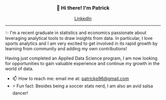 
<h3 align="center">👋 Hi there! I'm Patrick</h3>
<p align="center">
  <a href="https://www.linkedin.com/in/patrick-parsa/">LinkedIn</a>
</p>

---
✨ I'm a recent graduate in statistics and economics passionate about leveraging analytical tools to draw insights from data. In particular, I love sports analytics and I am very excited to
get involved in its rapid growth by learning from community and adding my own contributions! 

Having just completed an Applied Data Science program, I am now looking for opportunities 
to gain valuable experience and continue my growth in the world of data. 

- 📫 How to reach me: email me at: patrickp96@gmail.com
- ⚡ Fun fact: Besides being a soccer stats nerd, I am also an avid salsa dancer! 


<!---
PatrickParsa/PatrickParsa is a ✨ special ✨ repository because its `README.md` (this file) appears on your GitHub profile.
You can click the Preview link to take a look at your changes.
- 👋 Hi, I’m @PatrickParsa
- 👀 I’m interested in ...
- 🌱 I’m currently learning ...
- 💞️ I’m looking to collaborate on ...
- 📫 How to reach me ...

--->
